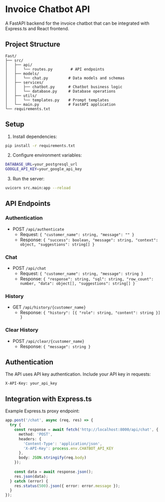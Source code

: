 # Invoice Chatbot API

A FastAPI backend for the invoice chatbot that can be integrated with Express.ts and React frontend.

## Project Structure

```
Fast/
├── src/
│   ├── api/
│   │   └── routes.py        # API endpoints
│   ├── models/
│   │   └── chat.py         # Data models and schemas
│   ├── services/
│   │   ├── chatbot.py      # Chatbot business logic
│   │   └── database.py     # Database operations
│   ├── utils/
│   │   └── templates.py    # Prompt templates
│   └── main.py             # FastAPI application
└── requirements.txt
```

## Setup

1. Install dependencies:
```bash
pip install -r requirements.txt
```

2. Configure environment variables:
```bash
DATABASE_URL=your_postgresql_url
GOOGLE_API_KEY=your_google_api_key
```

3. Run the server:
```bash
uvicorn src.main:app --reload
```

## API Endpoints

### Authentication
- POST `/api/authenticate`
  - Request: `{ "customer_name": string, "message": "" }`
  - Response: `{ "success": boolean, "message": string, "context": object, "suggestions": string[] }`

### Chat
- POST `/api/chat`
  - Request: `{ "customer_name": string, "message": string }`
  - Response: `{ "response": string, "sql": string, "row_count": number, "data": object[], "suggestions": string[] }`

### History
- GET `/api/history/{customer_name}`
  - Response: `{ "history": [{ "role": string, "content": string }] }`

### Clear History
- POST `/api/clear/{customer_name}`
  - Response: `{ "message": string }`

## Authentication

The API uses API key authentication. Include your API key in requests:
```
X-API-Key: your_api_key
```

## Integration with Express.ts

Example Express.ts proxy endpoint:

```typescript
app.post('/chat', async (req, res) => {
  try {
    const response = await fetch('http://localhost:8000/api/chat', {
      method: 'POST',
      headers: {
        'Content-Type': 'application/json',
        'X-API-Key': process.env.CHATBOT_API_KEY
      },
      body: JSON.stringify(req.body)
    });
    
    const data = await response.json();
    res.json(data);
  } catch (error) {
    res.status(500).json({ error: error.message });
  }
});
